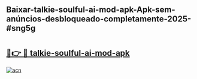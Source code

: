 ## Baixar-talkie-soulful-ai-mod-apk-Apk-sem-anúncios-desbloqueado-completamente-2025-#sng5g

# <h2><a href="https://ainizakaria.my?title=talkie-soulful-ai-mod-apk&ref=22M">🔗👉 🔴 talkie-soulful-ai-mod-apk</a></h2>

[![acn](https://github.com/user-attachments/assets/0f9c940e-d8b0-45ae-aac7-cd30a18b3e1c)](https://ainizakaria.my?title=talkie-soulful-ai-mod-apk&ref=22M)

